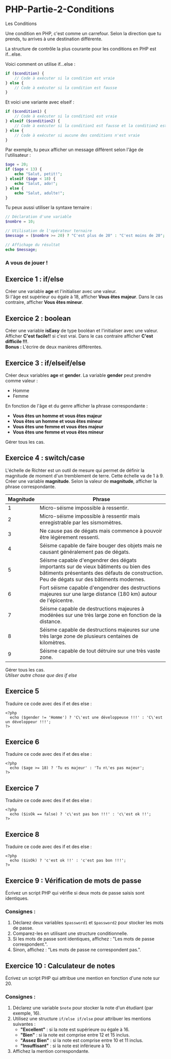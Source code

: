 # PHP-Partie-2-Conditions
Les Conditions


Une condition en PHP, c'est comme un carrefour. Selon la direction que tu prends, tu arrives à une destination différente.

La structure de contrôle la plus courante pour les conditions en PHP est if...else.

Voici comment on utilise if...else :

```php
if ($condition) {
    // Code à exécuter si la condition est vraie
} else {
    // Code à exécuter si la condition est fausse
}
```

Et voici une variante avec elseif :

```php
if ($condition1) {
    // Code à exécuter si la condition1 est vraie
} elseif ($condition2) {
    // Code à exécuter si la condition1 est fausse et la condition2 est vraie
} else {
    // Code à exécuter si aucune des conditions n'est vraie
}
```

Par exemple, tu peux afficher un message différent selon l'âge de l'utilisateur :

```php
$age = 20;
if ($age < 13) {
    echo "Salut, petit!";
} elseif ($age < 18) {
    echo "Salut, ado!";
} else {
    echo "Salut, adulte!";
}
```

Tu peux aussi utiliser la syntaxe ternaire :

```php
// Déclaration d'une variable
$nombre = 10;

// Utilisation de l'opérateur ternaire
$message = ($nombre >= 20) ? "C'est plus de 20" : "C'est moins de 20";

// Affichage du résultat
echo $message;
```


### A vous de jouer ! 

## Exercice 1 : if/else
Créer une variable **age** et l'initialiser avec une valeur.  
Si l'âge est supérieur ou égale à 18, afficher **Vous êtes majeur**. Dans le cas contraire, afficher **Vous êtes mineur**.

## Exercice 2 : boolean
Créer une variable **isEasy** de type booléan et l'initialiser avec une valeur.  
Afficher **C'est facile!!** si c'est vrai. Dans le cas contraire afficher **C'est difficile !!!**.  
**Bonus :** L'écrire de deux manières différentes.

## Exercice 3 : if/elseif/else
Créer deux variables **age** et **gender**. La variable **gender** peut prendre comme valeur :
- Homme
- Femme  

En fonction de l'âge et du genre afficher la phrase correspondante :
- **Vous êtes un homme et vous êtes majeur**
- **Vous êtes un homme et vous êtes mineur**
- **Vous êtes une femme et vous êtes majeur**
- **Vous êtes une femme et vous êtes mineur**  

Gérer tous les cas.

## Exercice 4 : switch/case
L'échelle de Richter est un outil de mesure qui permet de définir la magnitude de moment d'un tremblement de terre. Cette échelle va de 1 à 9.  
Créer une variable **magnitude**. Selon la valeur de **magnitude**, afficher la phrase correspondante.  

Magnitude   |   Phrase
------      |    ---
1           |   Micro-séisme impossible à ressentir.
2           |   Micro-séisme impossible à ressentir mais enregistrable par les sismomètres.
3           |   Ne cause pas de dégats mais commence à pouvoir être légèrement ressenti.
4           |   Séisme capable de faire bouger des objets mais ne causant généralement pas de dégats.
5           |   Séisme capable d'engendrer des dégats importants sur de vieux bâtiments ou bien des bâtiments présentants des défauts de construction. Peu de dégats sur des bâtiments modernes.
6           |   Fort séisme capable d'engendrer des destructions majeures sur une large distance (180 km) autour de l'épicentre.  
7           |   Séisme capable de destructions majeures à modérées sur une très large zone en fonction de la distance.
8           |   Séisme capable de destructions majeures sur une très large zone de plusieurs centaines de kilomètres.
9           |   Séisme capable de tout détruire sur une très vaste zone.  

Gérer tous les cas.  
*Utilser autre chose que des if else*

## Exercice 5
Traduire ce code avec des if et des else :  


    <?php
      echo ($gender != 'Homme') ? 'C\'est une développeuse !!!' : 'C\'est un développeur !!!';
    ?>

## Exercice 6
Traduire ce code avec des if et des else :  


    <?php
      echo ($age >= 18) ? 'Tu es majeur' : 'Tu n\'es pas majeur';
    ?>
    
## Exercice 7
Traduire ce code avec des if et des else :  


    <?php
      echo ($isOk == false) ? 'c\'est pas bon !!!' : 'c\'est ok !!';
    ?>
    
## Exercice 8
Traduire ce code avec des if et des else :  


    <?php
      echo ($isOk) ? 'c'est ok !!' : 'c'est pas bon !!!';
    ?>

## Exercice 9 : Vérification de mots de passe

Écrivez un script PHP qui vérifie si deux mots de passe saisis sont identiques.

### Consignes :
1. Déclarez deux variables `$password1` et `$password2` pour stocker les mots de passe.
2. Comparez-les en utilisant une structure conditionnelle.
3. Si les mots de passe sont identiques, affichez : "Les mots de passe correspondent.".
4. Sinon, affichez : "Les mots de passe ne correspondent pas.".

## Exercice 10 : Calculateur de notes

Écrivez un script PHP qui attribue une mention en fonction d'une note sur 20.

### Consignes :
1. Déclarez une variable `$note` pour stocker la note d'un étudiant (par exemple, 16).
2. Utilisez une structure `if/else if/else` pour attribuer les mentions suivantes :
    - **"Excellent"** : si la note est supérieure ou égale à 16.
    - **"Bien"** : si la note est comprise entre 12 et 15 inclus.
    - **"Assez Bien"** : si la note est comprise entre 10 et 11 inclus.
    - **"Insuffisant"** : si la note est inférieure à 10.
3. Affichez la mention correspondante.

    
